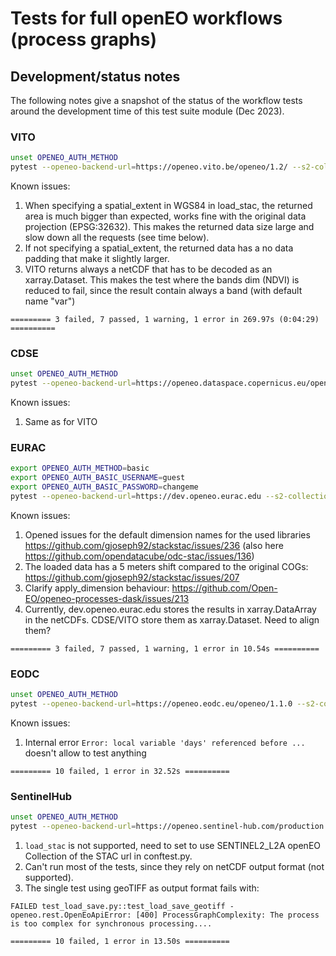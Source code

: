 # Tests for full openEO workflows (process graphs)


## Development/status notes

The following notes give a snapshot of the status of the workflow tests
around the development time of this test suite module (Dec 2023).

### VITO

```bash
unset OPENEO_AUTH_METHOD
pytest --openeo-backend-url=https://openeo.vito.be/openeo/1.2/ --s2-collection=https://stac.eurac.edu/collections/SENTINEL2_L2A_SAMPLE
```

Known issues:
1. When specifying a spatial_extent in WGS84 in load_stac, the returned area is much bigger than expected, works fine with the original data projection (EPSG:32632). This makes the returned data size large and slow down all the requests (see time below).
2. If not specifying a spatial_extent, the returned data has a no data padding that make it slightly larger.
3. VITO returns always a netCDF that has to be decoded as an xarray.Dataset. This makes the test where the bands dim (NDVI) is reduced to fail, since the result contain always a band (with default name "var")

```
========= 3 failed, 7 passed, 1 warning, 1 error in 269.97s (0:04:29) ==========
```

### CDSE

```bash
unset OPENEO_AUTH_METHOD
pytest --openeo-backend-url=https://openeo.dataspace.copernicus.eu/openeo/1.2 --s2-collection=https://stac.eurac.edu/collections/SENTINEL2_L2A_SAMPLE
```
Known issues:
1. Same as for VITO

### EURAC

```bash
export OPENEO_AUTH_METHOD=basic
export OPENEO_AUTH_BASIC_USERNAME=guest
export OPENEO_AUTH_BASIC_PASSWORD=changeme
pytest --openeo-backend-url=https://dev.openeo.eurac.edu --s2-collection=https://stac.eurac.edu/collections/SENTINEL2_L2A_SAMPLE_2
```

Known issues:
1. Opened issues for the default dimension names for the used libraries https://github.com/gjoseph92/stackstac/issues/236 (also here https://github.com/opendatacube/odc-stac/issues/136)
2. The loaded data has a 5 meters shift compared to the original COGs: https://github.com/gjoseph92/stackstac/issues/207
3. Clarify apply_dimension behaviour: https://github.com/Open-EO/openeo-processes-dask/issues/213
4. Currently, dev.openeo.eurac.edu stores the results in xarray.DataArray in the netCDFs. CDSE/VITO store them as xarray.Dataset. Need to align them?

```
========= 3 failed, 7 passed, 1 warning, 1 error in 10.54s ==========
```

### EODC

```bash
unset OPENEO_AUTH_METHOD
pytest --openeo-backend-url=https://openeo.eodc.eu/openeo/1.1.0 --s2-collection=https://stac.eurac.edu/collections/SENTINEL2_L2A_SAMPLE_2
```

Known issues:
1. Internal error ` Error: local variable 'days' referenced before ...
` doesn't allow to test anything

```
========= 10 failed, 1 error in 32.52s ==========
```

### SentinelHub

```bash
unset OPENEO_AUTH_METHOD
pytest --openeo-backend-url=https://openeo.sentinel-hub.com/production --s2-collection=SENTINEL2_L2A
```

1. `load_stac` is not supported, need to set to use SENTINEL2_L2A openEO Collection of the STAC url in conftest.py.
2. Can't run most of the tests, since they rely on netCDF output format (not supported).
3. The single test using geoTIFF as output format fails with:
```
FAILED test_load_save.py::test_load_save_geotiff - openeo.rest.OpenEoApiError: [400] ProcessGraphComplexity: The process is too complex for synchronous processing....
```

```
========= 10 failed, 1 error in 13.50s ==========
```
